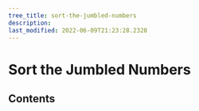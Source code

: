 ```yaml
---
tree_title: sort-the-jumbled-numbers
description: 
last_modified: 2022-06-09T21:23:28.2328
---
```


# Sort the Jumbled Numbers

## Contents

